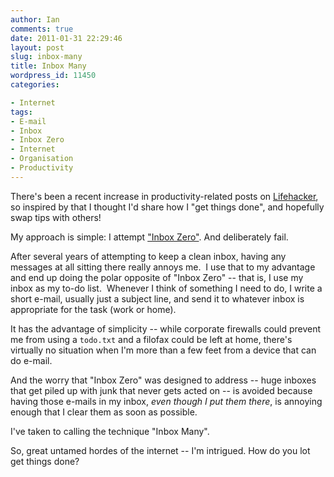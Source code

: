 ```yaml
---
author: Ian
comments: true
date: 2011-01-31 22:29:46
layout: post
slug: inbox-many
title: Inbox Many
wordpress_id: 11450
categories:

- Internet
tags:
- E-mail
- Inbox
- Inbox Zero
- Internet
- Organisation
- Productivity
---
```


There's been a recent increase in productivity-related posts on [Lifehacker](http://lifehacker.com/), so inspired by that I thought I'd share how I "get things done", and hopefully swap tips with others!

My approach is simple: I attempt ["Inbox Zero"](http://inboxzero.com/inboxzero/).  And deliberately fail.

After several years of attempting to keep a clean inbox, having any messages at all sitting there really annoys me.  I use that to my advantage and end up doing the polar opposite of "Inbox Zero" -- that is, I use my inbox as my to-do list.  Whenever I think of something I need to do, I write a short e-mail, usually just a subject line, and send it to whatever inbox is appropriate for the task (work or home).

It has the advantage of simplicity -- while corporate firewalls could prevent me from using a `todo.txt` and a filofax could be left at home, there's virtually no situation when I'm more than a few feet from a device that can do e-mail.

And the worry that "Inbox Zero" was designed to address -- huge inboxes that get piled up with junk that never gets acted on -- is avoided because having those e-mails in my inbox, _even though I put them there_, is annoying enough that I clear them as soon as possible.

I've taken to calling the technique "Inbox Many".

So, great untamed hordes of the internet -- I'm intrigued. How do you lot get things done?
